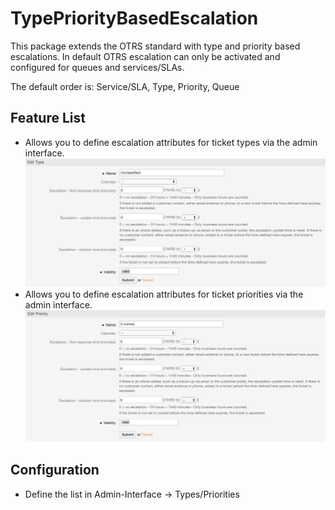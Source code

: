 # TypePriorityBasedEscalation

This package extends the OTRS standard with type and priority based escalations.
In default OTRS escalation can only be activated and configured for queues and services/SLAs.

The default order is:
Service/SLA, Type, Priority, Queue

## Feature List

* Allows you to define escalation attributes for ticket types via the admin interface.
  ![Screenshot Types](doc/en/type.png "Screenshot 1 - Type configuration")
* Allows you to define escalation attributes for ticket priorities via the admin interface.
  ![Screenshot Priority](doc/en/priority.png "Screenshot 2 - Priority configuration")

## Configuration

* Define the list in Admin-Interface -> Types/Priorities
